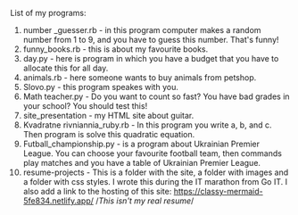 List of my programs:
1) number _guesser.rb - in this program computer makes a random number from 1 to 9, and you have to guess this number. That's funny!
2) funny_books.rb - this is about my favourite books.
3) day.py - here is program in which you have a budget that you have to allocate this for all day.
4) animals.rb - here someone wants to buy animals from petshop.
5) Slovo.py - this program speakes with you.
6) Math teacher.py - Do you want to count so fast? You have bad grades in your school? You should test this!
7) site_presentation - my HTML site about guitar.
8) Kvadratne rivniannia_ruby.rb - In this program you write a, b, and c. Then program is solve this quadratic equation.
9) Futball_championship.py - is a program about Ukrainian Premier League. You can choose your favourite football team,
then commands play matches and you have a table of Ukrainian Premier League.
10) resume-projects - This is a folder with the site, a folder with images and a folder with css styles. I wrote this during the IT marathon from Go IT. I also add a link to the hosting of this site: https://classy-mermaid-5fe834.netlify.app/         /*This isn't my real resume*/
